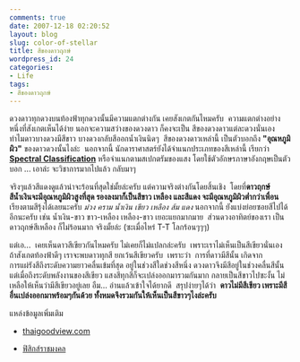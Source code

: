 ```yaml
---
comments: true
date: 2007-12-18 02:20:52
layout: blog
slug: color-of-stellar
title: สีของดาวฤกษ์
wordpress_id: 24
categories:
- Life
tags:
- สีของดาวฤกษ์
---
```


ดวงดาวทุกดวงบนท้องฟ้าทุกดวงนั้นมีความแตกต่างกัน เคยสังเกตกันไหมครับ  ความแตกต่างอย่างหนึ่งที่สังเกตเห็นได้ง่าย นอกจะความสว่างของดวงดาว ก็คงจะเป็น สีของดวงดาวแต่ละดวงนั่นเอง ทำไมดาวบางดวงมีสีขาว บางดวงกลับสีออกน้ำเงินนิดๆ  สีของดวงดาวเหล่านี้ เป็นตัวบอกถึง **"อุณหภูมิผิว"** ของดาวดวงนั้นไงล่ะ  นอกจากนี้ นักดาราศาสตร์ยังได้จำแนกประเภทของสีเหล่านี้ เรียกว่า **[Spectral Classification](http://en.wikipedia.org/wiki/Stellar_classification)** หรือจำแนกตามสเปกตรัมของแสง โดยใช้ตัวอักษรภาษาอังกฤษเป็นตัวบอก ... เอาล่ะ จะวิชาการมากไปแล้ว กลับมาๆ

จริงๆแล้วสีแดงดูแล้วน่าจะร้อนที่สุดใช่มั้ยล่ะครับ แต่ความจริงต่างกันโดยสิ้นเชิง  โดยที่**ดาวฤกษ์สีน้ำเงินจะมีอุณหภูมิผิวสูงที่สุด **รองลงมาก็เป็นสีขาว เหลือง และ**สีแดง จะมีอุณหภูมิผิวต่ำกว่าเพื่อน** เรียงตามสีรุ้งได้เลยนะครับ _ม่วง คราม น้ำเงิน เขียว เหลือง ส้ม แดง_ นอกจากนี้ ยังแบ่งย่อยซอยสีไปได้อีกนะครับ เช่น น้ำเงิน-ขาว ขาว-เหลือง เหลือง-ขาว เยอะแยกมากมาย  ส่วนดวงอาทิตย์ของเรา เป็นดาวฤกษ์สีเหลือง ก็ไม่ร้อนมาก จริงมั้ยล่ะ (ซะเมื่อไหร่ T-T โลกร้อนๆๆๆ)

แต่เอ...  เคยเห็นดาวสีเขียวกันไหมครับ ไม่เคยก็ไม่แปลกล่ะครับ  เพราะเราไม่เห็นเป็นสีเขียวนั่นเอง  ถ้าสังเกตท้องฟ้าดีๆ เราจะพบดาวทุกสี ยกเว้นสีเขียวครับ  เพราะว่า  การที่ดาวมีสีนั้น เกิดจากการแผ่รังสีถึงระดับความยาวคลื่นเข้มที่สุด อยู่ในช่วงสีใดช่วงสีหนึ่ง ดวงดาวจึงมีสีอยู่ในช่วงคลื่นสีนั้น  แต่เมื่อถึงระดับพลังงานของสีเขียว แสงสีทุกสีก็จะเปล่งออกมารวมกันมาก กลายเป็นสีขาวไปซะงั้น ไม่เหลือให้เห็นว่ามีสีเขียวอยู่เลย อืม... อ่านแล้วเข้าใจได้ยากดี  สรุปง่ายๆได้ว่า  **ดาวไม่มีสีเขียว เพราะมีสีอื่นเปล่งออกมาพร้อมๆกันด้วย ทั้งหมดจึงรวมกันให้เห็นเป็นสีขาวๆไงล่ะครับ**

แหล่งข้อมูลเพิ่มเติม



	
  * [thaigoodview.com](http://www.thaigoodview.com/library/teachershow/phayao/oraphin_s/darasat/section1_p04.html)

	
  * [ฟิสิกส์ราชมงคล](http://www.rmutphysics.com/charud/scibook/big-bang/index/indexpic9.htm)


